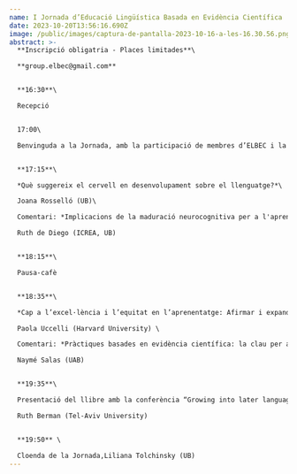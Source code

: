 ```yaml
---
name: I Jornada d’Educació Lingüística Basada en Evidència Científica
date: 2023-10-20T13:56:16.690Z
image: /public/images/captura-de-pantalla-2023-10-16-a-les-16.30.56.png
abstract: >-
  **Inscripció obligatria - Places limitades**\

  **g﻿roup.elbec@gmail.com** 


  **16:30**\

  Recepció


  17:00\

  Benvinguda a la Jornada, amb la participació de membres d’ELBEC i la Directora del Dept. de Fil. Catalana i Lingüística General (UB), Mariona Taulé


  **17:15**\

  *Què suggereix el cervell en desenvolupament sobre el llenguatge?*\

  Joana Rosselló (UB)\

  Comentari: *Implicacions de la maduració neurocognitiva per a l'aprenentatge i l'educació*\

  Ruth de Diego (ICREA, UB)


  **18:15**\

  Pausa-cafè


  **18:35**\

  *Cap a l’excel·lència i l’equitat en l’aprenentatge: Afirmar i expandre les habilitats del llenguatge a l’escola*\

  Paola Uccelli (Harvard University) \

  Comentari: *Pràctiques basades en evidència científica: la clau per a l’èxit en l’ensenyament de la llengua escrita* \

  Naymé Salas (UAB)


  **19:35**\

  Presentació del llibre amb la conferència “Growing into later language”\

  Ruth Berman (Tel-Aviv University)


  **19:50** \

  Cloenda de la Jornada,Liliana Tolchinsky (UB)
---
```

